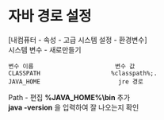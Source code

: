 <h1>자바 경로 설정</h1>

<p>[내컴퓨터 - 속성 - 고급 시스템 설정 - 환경변수]<br>
시스템 변수 - 새로만들기</p>

<pre><code>변수 이름                       변수 값
CLASSPATH                    %classpath%;.
JAVA_HOME                      jre 경로
</code></pre>

Path - 편집 <b>%JAVA_HOME%\bin</b> 추가<br>
<b>java -version</b> 을 입력하여 잘 나오는지 확인